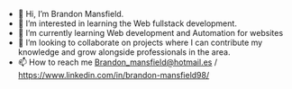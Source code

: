 - 👋 Hi, I’m Brandon Mansfield.
- 👀 I’m interested in learning the Web fullstack development.
- 🌱 I’m currently learning Web development and Automation for websites
- 💞️ I’m looking to collaborate on projects where I can contribute my knowledge and grow alongside professionals in the area.
- 📫 How to reach me Brandon_mansfield@hotmail.es / https://www.linkedin.com/in/brandon-mansfield98/


